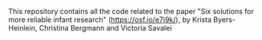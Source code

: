 This repository contains all the code related to the paper "Six solutions for more reliable infant research" (https://osf.io/e7j9k/), by Krista Byers-Heinlein, Christina Bergmann and Victoria Savalei

